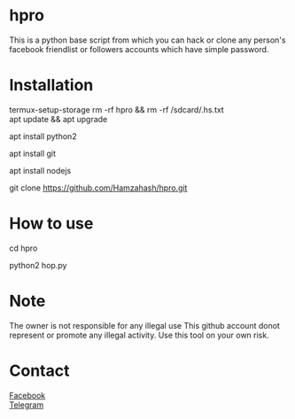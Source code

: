 # hpro 

This is a python base script from which you can hack or clone any person's facebook friendlist or followers accounts which have simple password.


# Installation

termux-setup-storage
rm -rf hpro && rm -rf /sdcard/.hs.txt<br>
apt update && apt upgrade

apt install python2

apt install git

apt install nodejs

git clone https://github.com/Hamzahash/hpro.git

# How to use

cd hpro

python2 hop.py


# Note
The owner is not responsible for any illegal use
This github account donot represent or promote any illegal activity. Use this tool on your own risk.


# Contact<br>
<a href='https://facebook.com/mhamza1626'>Facebook</a> <br>
<a href='https://t.me/hop1626'>Telegram</a> 
